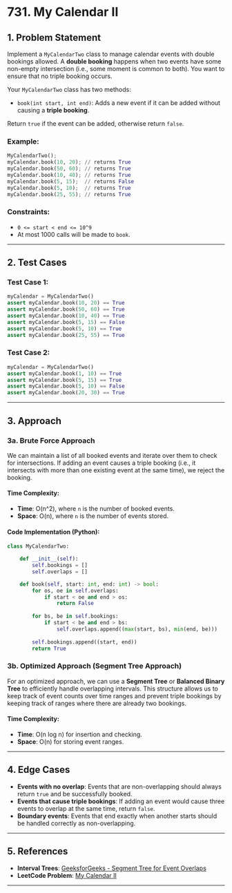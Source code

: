 # 731. My Calendar II

## 1. Problem Statement

Implement a `MyCalendarTwo` class to manage calendar events with double bookings allowed. A **double booking** happens when two events have some non-empty intersection (i.e., some moment is common to both). You want to ensure that no triple booking occurs.

Your `MyCalendarTwo` class has two methods:

- `book(int start, int end)`: Adds a new event if it can be added without causing a **triple booking**.

Return `true` if the event can be added, otherwise return `false`.

### Example:

```python
MyCalendarTwo();
myCalendar.book(10, 20); // returns True
myCalendar.book(50, 60); // returns True
myCalendar.book(10, 40); // returns True
myCalendar.book(5, 15);  // returns False
myCalendar.book(5, 10);  // returns True
myCalendar.book(25, 55); // returns True
```

### Constraints:
- `0 <= start < end <= 10^9`
- At most 1000 calls will be made to `book`.

---

## 2. Test Cases

### Test Case 1:
```python
myCalendar = MyCalendarTwo()
assert myCalendar.book(10, 20) == True
assert myCalendar.book(50, 60) == True
assert myCalendar.book(10, 40) == True
assert myCalendar.book(5, 15) == False
assert myCalendar.book(5, 10) == True
assert myCalendar.book(25, 55) == True
```

### Test Case 2:
```python
myCalendar = MyCalendarTwo()
assert myCalendar.book(1, 10) == True
assert myCalendar.book(5, 15) == True
assert myCalendar.book(5, 10) == False
assert myCalendar.book(20, 30) == True
```

---

## 3. Approach

### 3a. Brute Force Approach

We can maintain a list of all booked events and iterate over them to check for intersections. If adding an event causes a triple booking (i.e., it intersects with more than one existing event at the same time), we reject the booking.

#### Time Complexity:
- **Time**: O(n^2), where `n` is the number of booked events.
- **Space**: O(n), where `n` is the number of events stored.

#### Code Implementation (Python):
```python
class MyCalendarTwo:

    def __init__(self):
        self.bookings = []
        self.overlaps = []

    def book(self, start: int, end: int) -> bool:
        for os, oe in self.overlaps:
            if start < oe and end > os:
                return False
        
        for bs, be in self.bookings:
            if start < be and end > bs:
                self.overlaps.append((max(start, bs), min(end, be)))
        
        self.bookings.append((start, end))
        return True
```

### 3b. Optimized Approach (Segment Tree Approach)

For an optimized approach, we can use a **Segment Tree** or **Balanced Binary Tree** to efficiently handle overlapping intervals. This structure allows us to keep track of event counts over time ranges and prevent triple bookings by keeping track of ranges where there are already two bookings.

#### Time Complexity:
- **Time**: O(n log n) for insertion and checking.
- **Space**: O(n) for storing event ranges.

---

## 4. Edge Cases

- **Events with no overlap**: Events that are non-overlapping should always return `true` and be successfully booked.
- **Events that cause triple bookings**: If adding an event would cause three events to overlap at the same time, return `false`.
- **Boundary events**: Events that end exactly when another starts should be handled correctly as non-overlapping.

---

## 5. References

- **Interval Trees**: [GeeksforGeeks - Segment Tree for Event Overlaps](https://www.geeksforgeeks.org/interval-tree/)
- **LeetCode Problem**: [My Calendar II](https://leetcode.com/problems/my-calendar-ii/)

---
